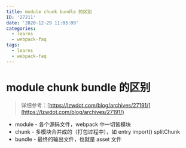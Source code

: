 ```yaml
---
title: module chunk bundle 的区别
ID: '27211'
date: '2020-12-29 11:03:09'
categories:
  - learns
  - webpack-faq
tags:
  - learns
  - webpack-faq
---
```


# module chunk bundle 的区别

> 详细参考：[https://lzwdot.com/blog/archives/27191/](https://lzwdot.com/blog/archives/27191/)

- module - 各个源码文件，webpack 中一切皆模块
- chunk - 多模块合并成的（打包过程中），如 entry import() splitChunk
- bundle - 最终的输出文件，也就是 asset 文件
 
